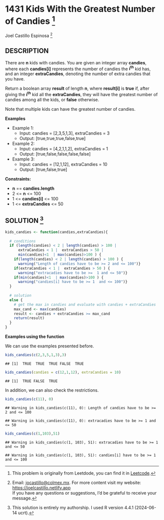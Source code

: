 
# 1431 Kids With the Greatest Number of Candies [^1]

Joel Castillo Espinosa [^2]

## DESCRIPTION

There are **n** kids with candies. You are given an integer array
**candies**, where each **candies\[i\]** represents the number of
candies the **i<sup>th</sup>** kid has, and an integer **extraCandies**,
denoting the number of extra candies that you have.

Return a boolean array **result** of length **n**, where **result\[i\]**
is **true** if, after giving the **i<sup>th</sup>** kid all the
**extraCandies**, they will have the greatest number of candies among
all the kids, or **false** otherwise.

Note that multiple kids can have the greatest number of candies.

**Examples**

- Example 1:
  - Input: candies = \[2,3,5,1,3\], extraCandies = 3
  - Output: \[true,true,true,false,true\]
- Example 2:
  - Input: candies = \[4,2,1,1,2\], extraCandies = 1
  - Output: \[true,false,false,false,false\]
- Example 3:
  - Input: candies = \[12,1,12\], extraCandies = 10
  - Output: \[true,false,true\]

**Constraints:**

- **n** == **candies.length**
- 2 \<= **n** \<= 100
- 1 \<= **candies\[i\]** \<= 100
- 1 \<= **extraCandies** \<= 50

## SOLUTION [^3]

``` r
kids_candies <- function(candies,extraCandies){
  
  # conditions 
  if (length(candies) < 2 | length(candies) > 100 | 
      extraCandies < 1 |  extraCandies > 50 | 
      min(candies)<1  | max(candies)>100 ) {
    if(length(candies) < 2 | length(candies) > 100 ) {
      warning("Length of candies have to be >= 2 and <= 100")}
    if(extraCandies < 1 |  extraCandies > 50 ) {
      warning("extracadies have to be >=  1 and <= 50")}
    if(min(candies)<1  | max(candies)>100 ) {
      warning("candies[i] have to be >= 1  and <= 100")}
  }
  
  # solution
  else {
    # get the max in candies and evaluate with candies + extraCandies
    max_cand <- max(candies)
    result <- candies + extraCandies >= max_cand
    return(result)
  }
}
```

**Examples using the function**

We can use the examples presented before.

``` r
kids_candies(c(2,3,5,1,3),3)
```

    ## [1]  TRUE  TRUE  TRUE FALSE  TRUE

``` r
kids_candies(candies = c(12,1,12), extraCandies = 10)
```

    ## [1]  TRUE FALSE  TRUE

In addition, we can also check the restrictions.

``` r
kids_candies(c(11), 0)
```

    ## Warning in kids_candies(c(11), 0): Length of candies have to be >= 2 and <= 100

    ## Warning in kids_candies(c(11), 0): extracadies have to be >= 1 and <= 50

``` r
kids_candies(c(1,103),51)
```

    ## Warning in kids_candies(c(1, 103), 51): extracadies have to be >= 1 and <= 50

    ## Warning in kids_candies(c(1, 103), 51): candies[i] have to be >= 1 and <= 100

[^1]: This problem is originally from Leetdode, you can find it in
    [Leetcode](https://leetcode.com/problems/kids-with-the-greatest-number-of-candies/description/?envType=study-plan-v2&envId=leetcode-75).

[^2]: Email: <jocastillo@colmex.mx>. For more content visit my website:
    <https://joelcastillo.netlify.app> <br> If you have any questions or
    suggestions, I’d be grateful to receive your message.

[^3]: This solution is entirely my authorship. I used R version 4.4.1
    (2024-06-14 ucrt).
